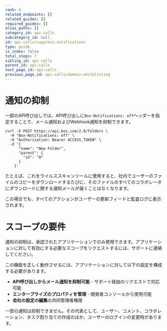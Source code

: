 ```yaml
---
rank: 6
related_endpoints: []
related_guides: []
required_guides: []
alias_paths: []
category_id: api-calls
subcategory_id: null
id: api-calls/suppress-notifications
type: guide
is_index: false
total_steps: 7
sibling_id: api-calls
parent_id: api-calls
next_page_id: api-calls
previous_page_id: api-calls/domain-whitelisting
---
```

# 通知の抑制

一部のAPI呼び出しでは、API呼び出しに`Box-Notifications: off`ヘッダーを指定することで、メール通知およびWebhook通知を抑制できます。

<Tabs>

<Tab title="cURL">

```curl
curl -X POST https://api.box.com/2.0/folders \
  -H "Box-Notifications: off" \
  -H "Authorization: Bearer ACCESS_TOKEN" \
  -d '{
      "name": "New Folder",
      "parent": {
        "id": "0"
      }
    }'
```

</Tab>

</Tabs>

たとえば、これをウイルススキャンツールに使用すると、社内でユーザーのファイルのコピーをダウンロードするたびに、そのファイルのすべてのコラボレータにダウンロードに関する通知メールが届くことはなくなります。

この場合でも、すべてのアクションがユーザーの更新フィードと監査ログに表示されます。

<Message type="warning">

# スコープの要件

通知の抑制は、承認されたアプリケーションでのみ使用できます。アプリケーションに対して有効にする必要なスコープをリクエストするには、サポートに連絡してください。

この機能を正しく動作させるには、アプリケーションに対して以下の設定を構成する必要があります。

* **API呼び出しからメール通知を抑制可能** - サポート経由のリクエストで対応可能
* **エンタープライズのプロパティを管理** - 開発者コンソールから使用可能
* **会社の設定の編集**の共同管理者権限

</Message>

<Message type="notice">

一部の通知は抑制できません。その代表として、ユーザー、コメント、コラボレーション、タスク割り当ての作成のほか、ユーザーのログインの変更時があります。

</Message>
